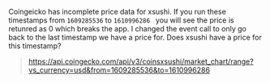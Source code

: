 Coingeicko has incomplete price data for xsushi. If you run these timestamps from `1609285536` to `1610996286 ` you will see the price is retunred as 0 which breaks the app. I changed the event call to only go back to the last timestamp we have a price for. Does xsushi have a price for this timestamp?

> https://api.coingecko.com/api/v3/coinsxsushi/market_chart/range?vs_currency=usd&from=1609285536&to=1610996286
